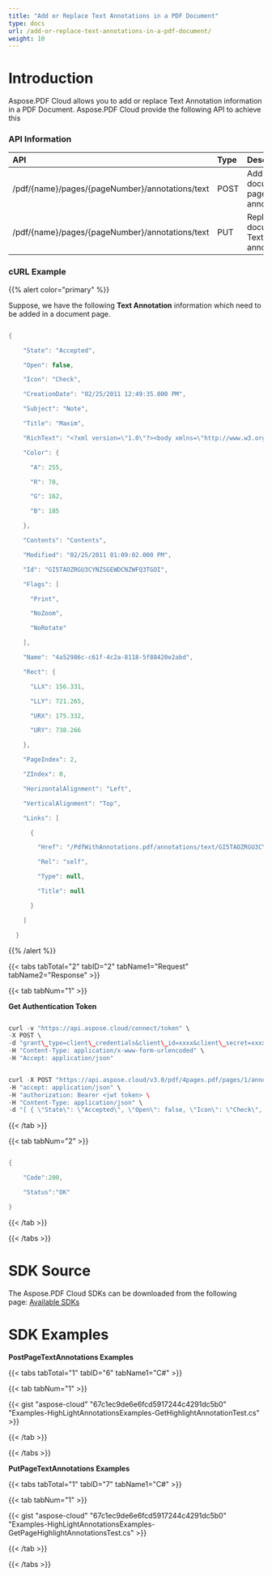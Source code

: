```yaml
---
title: "Add or Replace Text Annotations in a PDF Document"
type: docs
url: /add-or-replace-text-annotations-in-a-pdf-document/
weight: 10
---
```


# **Introduction**
Aspose.PDF Cloud allows you to add or replace Text Annotation information in a PDF Document. Aspose.PDF Cloud provide the following API to achieve this
### **API Information**

|**API**|**Type**|**Description**|**Swagger Link**|
| :- | :- | :- | :- |
|/pdf/{name}/pages/{pageNumber}/annotations/text|POST|Add document page text annotations.|[PostPageTextAnnotations](https://apireference.aspose.cloud/pdf/#/Annotations/PostPageTextAnnotations)|
|/pdf/{name}/pages/{pageNumber}/annotations/text|PUT|Replace document Text annotation|[PutTextAnnotation](https://apireference.aspose.cloud/pdf/#/Annotations/PutTextAnnotation)|
### **cURL Example**
{{% alert color="primary" %}} 

Suppose, we have the following **Text Annotation** information which need to be added in a document page.

```java

{

    "State": "Accepted",

    "Open": false,

    "Icon": "Check",

    "CreationDate": "02/25/2011 12:49:35.000 PM",

    "Subject": "Note",

    "Title": "Maxim",

    "RichText": "<?xml version=\"1.0\"?><body xmlns=\"http://www.w3.org/1999/xhtml\" xmlns:xfa=\"http://www.xfa.org/schema/xfa-data/1.0/\" xfa:APIVersion=\"Acrobat:7.0.0\" xfa:spec=\"2.0.2\" ><p><span style=\"text-decoration:;font-size:10.0pt\">Contents</span></p></body>",

    "Color": {

      "A": 255,

      "R": 70,

      "G": 162,

      "B": 185

    },

    "Contents": "Contents",

    "Modified": "02/25/2011 01:09:02.000 PM",

    "Id": "GI5TAOZRGU3CYNZSGEWDCNZWFQ3TGOI",

    "Flags": [

      "Print",

      "NoZoom",

      "NoRotate"

    ],

    "Name": "4a52986c-c61f-4c2a-8118-5f88420e2abd",

    "Rect": {

      "LLX": 156.331,

      "LLY": 721.265,

      "URX": 175.332,

      "URY": 738.266

    },

    "PageIndex": 2,

    "ZIndex": 0,

    "HorizontalAlignment": "Left",

    "VerticalAlignment": "Top",

    "Links": [

      {

        "Href": "/PdfWithAnnotations.pdf/annotations/text/GI5TAOZRGU3CYNZSGEWDCNZWFQ3TGOI",

        "Rel": "self",

        "Type": null,

        "Title": null

      }

    ]

  }

```

{{% /alert %}} 

{{< tabs tabTotal="2" tabID="2" tabName1="Request" tabName2="Response" >}}

{{< tab tabNum="1" >}}

**Get Authentication Token**

```java

curl -v "https://api.aspose.cloud/connect/token" \
-X POST \
-d "grant\_type=client\_credentials&client\_id=xxxx&client\_secret=xxxx" \
-H "Content-Type: application/x-www-form-urlencoded" \
-H "Accept: application/json"

```

```java

curl -X POST "https://api.aspose.cloud/v3.0/pdf/4pages.pdf/pages/1/annotations/text" \
-H "accept: application/json" \
-H "authorization: Bearer <jwt token> \
-H "Content-Type: application/json" \
-d "[ { \"State\": \"Accepted\", \"Open\": false, \"Icon\": \"Check\", \"CreationDate\": \"02/25/2011 12:49:35.000 PM\", \"Subject\": \"Note\", \"Title\": \"Maxim\", \"RichText\": \"<?xml version=\\\"1.0\\\"?><body xmlns=\\\"http://www.w3.org/1999/xhtml\\\" xmlns:xfa=\\\"http://www.xfa.org/schema/xfa-data/1.0/\\\" xfa:APIVersion=\\\"Acrobat:7.0.0\\\" xfa:spec=\\\"2.0.2\\\" ><p><span style=\\\"text-decoration:;font-size:10.0pt\\\">Contents</span></p></body>\", \"Color\": { \"A\": 255, \"R\": 70, \"G\": 162, \"B\": 185 }, \"Contents\": \"Contents\", \"Modified\": \"02/25/2011 01:09:02.000 PM\", \"Id\": \"GI5TAOZRGU3CYNZSGEWDCNZWFQ3TGOI\", \"Flags\": [ \"Print\", \"NoZoom\", \"NoRotate\" ], \"Name\": \"4a52986c-c61f-4c2a-8118-5f88420e2abd\", \"Rect\": { \"LLX\": 156.331, \"LLY\": 721.265, \"URX\": 175.332, \"URY\": 738.266 }, \"PageIndex\": 2, \"ZIndex\": 0, \"HorizontalAlignment\": \"Left\", \"VerticalAlignment\": \"Top\", \"Links\": [ { \"Href\": \"/PdfWithAnnotations.pdf/annotations/text/GI5TAOZRGU3CYNZSGEWDCNZWFQ3TGOI\", \"Rel\": \"self\", \"Type\": null, \"Title\": null } ] }]"

```

{{< /tab >}}

{{< tab tabNum="2" >}}

```java

{

	"Code":200,

   	"Status":"OK"

}

```

{{< /tab >}}

{{< /tabs >}}
# **SDK Source**
The Aspose.PDF Cloud SDKs can be downloaded from the following page: [Available SDKs](/available-sdks/)
# **SDK Examples**
**PostPageTextAnnotations Examples**

{{< tabs tabTotal="1" tabID="6" tabName1="C#" >}}

{{< tab tabNum="1" >}}

{{< gist "aspose-cloud" "67c1ec9de6e6fcd5917244c4291dc5b0" "Examples-HighLightAnnotationsExamples-GetHighlightAnnotationTest.cs" >}}

{{< /tab >}}

{{< /tabs >}}

**PutPageTextAnnotations Examples**

{{< tabs tabTotal="1" tabID="7" tabName1="C#" >}}

{{< tab tabNum="1" >}}

{{< gist "aspose-cloud" "67c1ec9de6e6fcd5917244c4291dc5b0" "Examples-HighLightAnnotationsExamples-GetPageHighlightAnnotationsTest.cs" >}}

{{< /tab >}}

{{< /tabs >}}




